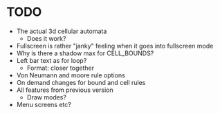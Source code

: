 # TODO

- The actual 3d cellular automata
    - Does it work?
- Fullscreen is rather "janky" feeling when it goes into fullscreen mode
- Why is there a shadow max for CELL_BOUNDS?
- Left bar text as for loop?
    - Format: closer together
- Von Neumann and moore rule options
- On demand changes for bound and cell rules
- All features from previous version
    - Draw modes?
- Menu screens etc?